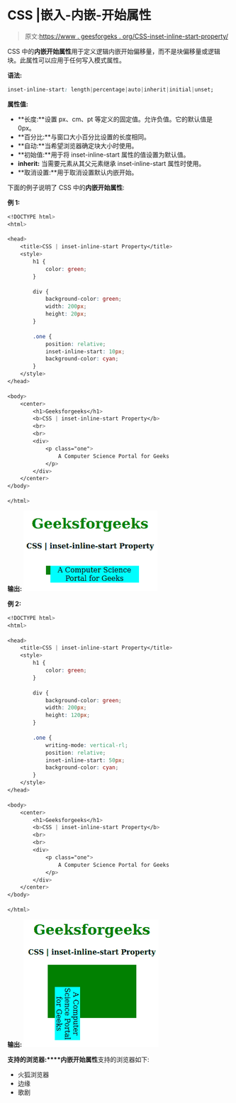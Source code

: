 # CSS |嵌入-内嵌-开始属性

> 原文:[https://www . geesforgeks . org/CSS-inset-inline-start-property/](https://www.geeksforgeeks.org/css-inset-inline-start-property/)

CSS 中的**内嵌开始属性**用于定义逻辑内嵌开始偏移量，而不是块偏移量或逻辑块。此属性可以应用于任何写入模式属性。

**语法:**

```css
inset-inline-start: length|percentage|auto|inherit|initial|unset;
```

**属性值:**

*   **长度:**设置 px、cm、pt 等定义的固定值。允许负值。它的默认值是 0px。
*   **百分比:**与窗口大小百分比设置的长度相同。
*   **自动:**当希望浏览器确定块大小时使用。
*   **初始值:**用于将 inset-inline-start 属性的值设置为默认值。
*   **inherit:** 当需要元素从其父元素继承 inset-inline-start 属性时使用。
*   **取消设置:**用于取消设置默认内嵌开始。

下面的例子说明了 CSS 中的**内嵌开始属性**:

**例 1:**

```css
<!DOCTYPE html>
<html>

<head>
    <title>CSS | inset-inline-start Property</title>
    <style>
        h1 {
            color: green;
        }

        div {
            background-color: green;
            width: 200px;
            height: 20px;
        }

        .one {
            position: relative;
            inset-inline-start: 10px;
            background-color: cyan;
        }
    </style>
</head>

<body>
    <center>
        <h1>Geeksforgeeks</h1>
        <b>CSS | inset-inline-start Property</b>
        <br>
        <br>
        <div>
            <p class="one">
                A Computer Science Portal for Geeks
            </p>
        </div>
    </center>
</body>

</html>                    
```

**输出:**
![](img/8bdf37d0097aa82fedfff98e03a8e2ec.png)

**例 2:**

```css
<!DOCTYPE html>
<html>

<head>
    <title>CSS | inset-inline-start Property</title>
    <style>
        h1 {
            color: green;
        }

        div {
            background-color: green;
            width: 200px;
            height: 120px;
        }

        .one {
            writing-mode: vertical-rl;
            position: relative;
            inset-inline-start: 50px;
            background-color: cyan;
        }
    </style>
</head>

<body>
    <center>
        <h1>Geeksforgeeks</h1>
        <b>CSS | inset-inline-start Property</b>
        <br>
        <br>
        <div>
            <p class="one">
                A Computer Science Portal for Geeks
            </p>
        </div>
    </center>
</body>

</html>                    
```

**输出:**
![](img/71ff7d6f839933ce8e9e04de92377a5e.png)

**支持的浏览器:****内嵌开始属性**支持的浏览器如下:

*   火狐浏览器
*   边缘
*   歌剧
